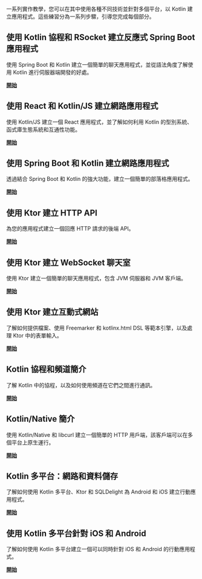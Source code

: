[//]: # (title: Kotlin 實作)

一系列實作教學，您可以在其中使用各種不同技術並針對多個平台，以 Kotlin 建立應用程式。這些練習分為一系列步驟，引導您完成每個部分。

## 使用 Kotlin 協程和 RSocket 建立反應式 Spring Boot 應用程式

使用 Spring Boot 和 Kotlin 建立一個簡單的聊天應用程式，並從語法角度了解使用 Kotlin 進行伺服器端開發的好處。

[**開始**](https://spring.io/guides/tutorials/spring-webflux-kotlin-rsocket/)

## 使用 React 和 Kotlin/JS 建立網路應用程式

使用 Kotlin/JS 建立一個 React 應用程式，並了解如何利用 Kotlin 的型別系統、函式庫生態系統和互通性功能。

[**開始**](js-react.md)

## 使用 Spring Boot 和 Kotlin 建立網路應用程式

透過結合 Spring Boot 和 Kotlin 的強大功能，建立一個簡單的部落格應用程式。

[**開始**](https://spring.io/guides/tutorials/spring-boot-kotlin/)

## 使用 Ktor 建立 HTTP API

為您的應用程式建立一個回應 HTTP 請求的後端 API。

[**開始**](https://ktor.io/docs/creating-http-apis.html)

## 使用 Ktor 建立 WebSocket 聊天室

使用 Ktor 建立一個簡單的聊天應用程式，包含 JVM 伺服器和 JVM 客戶端。

[**開始**](https://ktor.io/docs/creating-web-socket-chat.html)

## 使用 Ktor 建立互動式網站

了解如何提供檔案、使用 Freemarker 和 kotlinx.html DSL 等範本引擎，以及處理 Ktor 中的表單輸入。

[**開始**](https://ktor.io/docs/creating-interactive-website.html)

## Kotlin 協程和頻道簡介

了解 Kotlin 中的協程，以及如何使用頻道在它們之間進行通訊。

[**開始**](coroutines-and-channels.md)

## Kotlin/Native 簡介

使用 Kotlin/Native 和 libcurl 建立一個簡單的 HTTP 用戶端，該客戶端可以在多個平台上原生運行。

[**開始**](native-app-with-c-and-libcurl.md)

## Kotlin 多平台：網路和資料儲存

了解如何使用 Kotlin 多平台、Ktor 和 SQLDelight 為 Android 和 iOS 建立行動應用程式。

[**開始**](https://www.jetbrains.com/help/kotlin-multiplatform-dev/multiplatform-ktor-sqldelight.html)

## 使用 Kotlin 多平台針對 iOS 和 Android

了解如何使用 Kotlin 多平台建立一個可以同時針對 iOS 和 Android 的行動應用程式。

[**開始**](https://www.jetbrains.com/help/kotlin-multiplatform-dev/multiplatform-create-first-app.html)